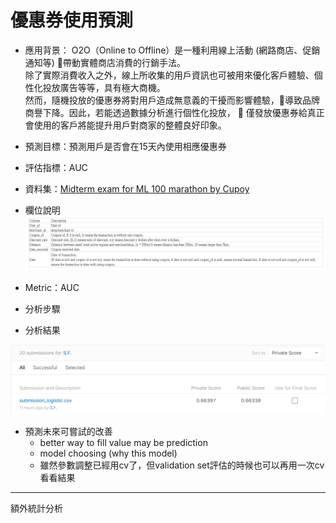 # 優惠券使用預測
* 應用背景：
O2O（Online to Offline）是一種利用線上活動 (網路商店、促銷通知等) 帶動實體商店消費的行銷手法。  
除了實際消費收入之外，線上所收集的用戶資訊也可被用來優化客戶體驗、個性化投放廣告等等，具有極大商機。  
然而，隨機投放的優惠券將對用戶造成無意義的干擾而影響體驗，導致品牌商譽下降。因此，若能透過數據分析進行個性化投放，  
僅發放優惠券給真正會使用的客戶將能提升用戶對商家的整體良好印象。
* 預測目標：預測用戶是否會在15天內使用相應優惠券  
* 評估指標：AUC  
* 資料集：[Midterm exam for ML 100 marathon by Cupoy](https://www.kaggle.com/c/ml100marathon-02-01/data)
* 欄位說明
![avatar](https://github.com/SFYeh/2nd-ML100Days/blob/master/Projects/%E5%84%AA%E6%83%A0%E5%88%B8%E4%BD%BF%E7%94%A8%E9%A0%90%E6%B8%AC/%E8%B3%87%E6%96%99%E6%AC%84%E4%BD%8D%E8%AA%AA%E6%98%8E.PNG)

* Metric：AUC
* 分析步驟

* 分析結果 

![avatar](https://github.com/SFYeh/2nd-ML100Days/blob/master/Projects/%E5%84%AA%E6%83%A0%E5%88%B8%E4%BD%BF%E7%94%A8%E9%A0%90%E6%B8%AC/%E5%84%AA%E6%83%A0%E5%88%B8%E9%A0%90%E6%B8%AC%E7%B5%90%E6%9E%9C.PNG)

* 預測未來可嘗試的改善  
  * better way to fill value may be prediction
  * model choosing (why this model)
  * 雖然參數調整已經用cv了，但validation set評估的時候也可以再用一次cv看看結果
  
 ------------------------
 額外統計分析
 
